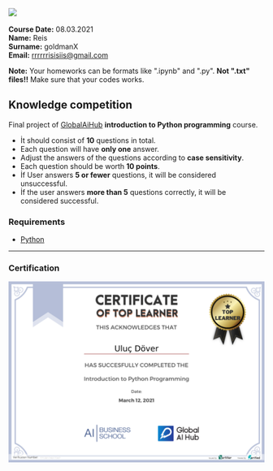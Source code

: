 
![](img/newlogo.png)

**Course Date:** 08.03.2021 <br/>
**Name:** Reis <br/>
**Surname:** goldmanX <br />
**Email:** rrrrrrisisiis@gmail.com


**Note:** Your homeworks can be formats like ".ipynb" and ".py". **Not ".txt" files!!** Make sure that your codes works.  

## Knowledge competition
Final project of [GlobalAiHub](https://globalaihub.com/) **introduction to Python programming** course.

+ İt should consist of **10** questions in total.
+ Each question will have **only one** answer.
+ Adjust the answers of the questions according to **case sensitivity**.
+ Each question should be worth **10 points**.
+ İf User answers **5 or fewer** questions, it will be considered unsuccessful.
+ İf the user answers **more than 5** questions correctly, it will be considered successful.

### Requirements
+ [Python](https://www.python.org/)
---

### Certification
![](img/GlobalAiHub-toplearner.png)


